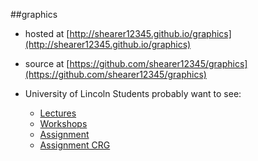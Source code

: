 ##graphics

- hosted at [http://shearer12345.github.io/graphics](http://shearer12345.github.io/graphics)
- source at [https://github.com/shearer12345/graphics](https://github.com/shearer12345/graphics)

- University of Lincoln Students probably want to see:
    - [Lectures]
    - [Workshops]
    - [Assignment]
    - [Assignment CRG]

[Lectures]:https://shearer12345.github.io/graphics/lincolnLectures.html
[Workshops]:https://shearer12345.github.io/graphics/lincolnWorkshops.html
[Assignment]:https://shearer12345.github.io/graphics/lincolnAssignment.html
[Assignment CRG]:https://shearer12345.github.io/graphics/lincolnAssignmentCRG.html
